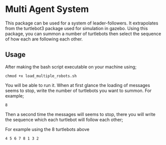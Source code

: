 # Multi Agent System

This package can be used for a system of leader-followers. It extrapolates from the turtlebot3 package used for simulation in gazebo. Using this package, you can summon a number of turtlebots then select the sequence of how each are following each other.

## Usage

After making the bash script executable on your machine using;

```
chmod +x load_multiple_robots.sh
```

You will be able to run it. When at first glance the loading of messages seems to stop, write the number of turtlebots you want to summon. For example;

```
8
```

Then a second time the messages will seems to stop, there you will write the sequence which each turtlebot will follow each other;

For example using the 8 turtlebots above

```
4 5 6 7 8 1 3 2
```